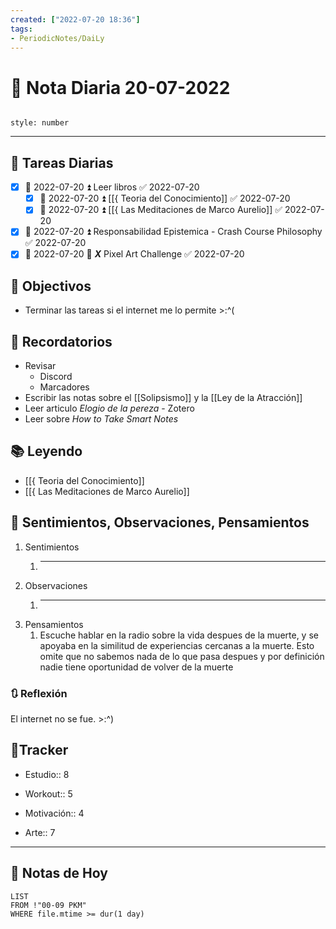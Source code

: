 ```yaml
---
created: ["2022-07-20 18:36"]
tags:
- PeriodicNotes/DaiLy
---
```


# 📅 Nota Diaria 20-07-2022
```toc

style: number

```

---
## 🔷 Tareas Diarias
- [x] 📅 2022-07-20 ⏫  Leer libros ✅ 2022-07-20
	- [x] 📅 2022-07-20 ⏫ [[{ Teoria del Conocimiento]] ✅ 2022-07-20
	- [x] 📅 2022-07-20 ⏫ [[{ Las Meditaciones de Marco Aurelio]] ✅ 2022-07-20
- [x] 📅 2022-07-20 ⏫ Responsabilidad Epistemica - Crash Course Philosophy ✅ 2022-07-20
- [x] 📅 2022-07-20 🔼 ***X*** Pixel Art Challenge ✅ 2022-07-20

## 🎯 Objectivos
- Terminar las tareas si el internet me lo permite >:^(
## 📕 Recordatorios
- Revisar
	- Discord
	- Marcadores
- Escribir las notas sobre el [[Solipsismo]] y la [[Ley de la Atracción]]
- Leer articulo *Elogio de la pereza* - Zotero
- Leer sobre *How to Take Smart Notes*
## 📚 Leyendo
- [[{ Teoria del Conocimiento]]
- [[{ Las Meditaciones de Marco Aurelio]]
## 💬 Sentimientos, Observaciones, Pensamientos 
1. Sentimientos
	1. ---
2. Observaciones
	1. ---
3. Pensamientos
	1. Escuche hablar en la radio sobre la vida despues de la muerte, y se apoyaba en la similitud de experiencias cercanas a la muerte. Esto omite que no sabemos nada de lo que pasa despues y por definición nadie tiene oportunidad de volver de la muerte
### 🔃 Reflexión
El internet no se fue. >:^)

## 🔷Tracker

- Estudio:: 8

- Workout:: 5

- Motivación:: 4

- Arte:: 7
---

## 📅 Notas de Hoy
```dataview
LIST 
FROM !"00-09 PKM" 
WHERE file.mtime >= dur(1 day)
```